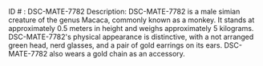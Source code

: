ID # : DSC-MATE-7782
Description: DSC-MATE-7782 is a male simian creature of the genus Macaca, commonly known as a monkey. It stands at approximately 0.5 meters in height and weighs approximately 5 kilograms. DSC-MATE-7782's physical appearance is distinctive, with a not arranged green head, nerd glasses, and a pair of gold earrings on its ears. DSC-MATE-7782 also wears a gold chain as an accessory.
